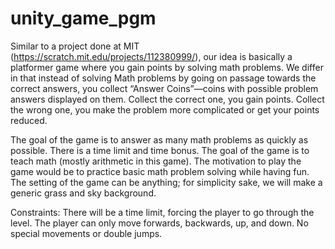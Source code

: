 # unity_game_pgm
Similar to a project done at MIT (https://scratch.mit.edu/projects/112380999/), our idea is basically a platformer game where you gain points by solving math problems. We differ in that instead of solving Math problems by going on passage towards the correct answers, you collect “Answer Coins”—coins with possible problem answers displayed on them. Collect the correct one, you gain points. Collect the wrong one, you make the problem more complicated or get your points reduced. 

The goal of the game is to answer as many math problems as quickly as possible. There is a time limit and time bonus.  The goal of the game is to teach math (mostly arithmetic in this game). The motivation to play the game would be to practice basic math problem solving while having fun. The setting of the game can be anything; for simplicity sake, we will make a generic grass and sky background.  

Constraints: There will be a time limit, forcing the player to go through the level. The player can only move forwards, backwards, up, and down. No special movements or double jumps.


